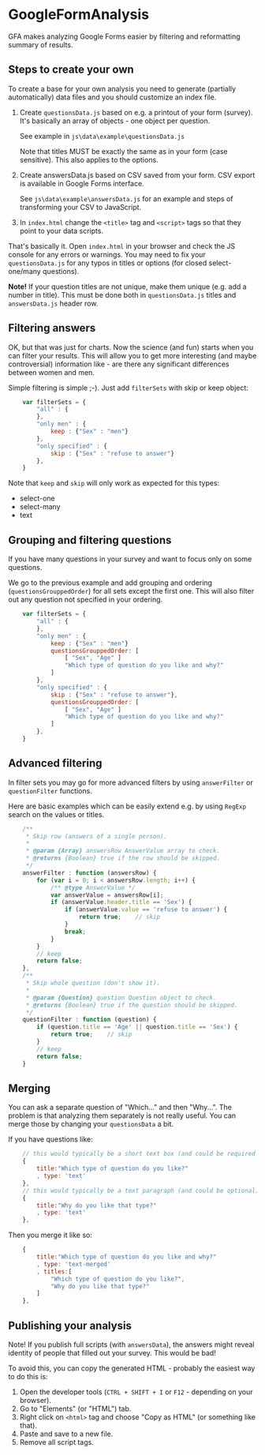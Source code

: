 GoogleFormAnalysis
==================

GFA makes analyzing Google Forms easier by filtering and reformatting summary of results.

Steps to create your own
------------------------

To create a base for your own analysis you need to generate (partially automatically) data files
and you should customize an index file.

1.	Create `questionsData.js` based on e.g. a printout of your form (survey).
	It's basically an array of objects - one object per question.

	See example in `js\data\example\questionsData.js`

	Note that titles MUST be exactly the same as in your form (case sensitive). This also applies to the options.

1.	Create answersData.js based on CSV saved from your form. CSV export is available in Google Forms interface.

	See `js\data\example\answersData.js` for an example and steps of transforming your CSV to JavaScript.

1.	In `index.html` change the `<title>` tag and `<script>` tags so that they point to your data scripts.

That's basically it. Open `index.html` in your browser and check the JS console for any errors or warnings.
You may need to fix your `questionsData.js` for any typos in titles or options (for closed select-one/many questions).

**Note!** If your question titles are not unique, make them unique (e.g. add a number in title).
This must be done both in `questionsData.js` titles and `answersData.js` header row.

Filtering answers
-----------------

OK, but that was just for charts. Now the science (and fun) starts when you can filter your results.
This will allow you to get more interesting (and maybe controversial) information like -
are there any significant differences between women and men.

Simple filtering is simple ;-). Just add `filterSets` with skip or keep object:
```javascript
	var filterSets = {
		"all" : {
		},
		"only men" : {
			keep : {"Sex" : "men"}
		},
		"only specified" : {
			skip : {"Sex" : "refuse to answer"}
		},
	}
```

Note that `keep` and `skip` will only work as expected for this types:
* select-one
* select-many
* text

Grouping and filtering questions
--------------------------------

If you have many questions in your survey and want to focus only on some questions.

We go to the previous example and add grouping and ordering (`questionsGrouppedOrder`) for
all sets except the first one. This will also filter out any question not specified in your ordering.
```javascript
	var filterSets = {
		"all" : {
		},
		"only men" : {
			keep : {"Sex" : "men"}
			questionsGrouppedOrder: [
				[ "Sex", "Age" ]
				"Which type of question do you like and why?"
			]
		},
		"only specified" : {
			skip : {"Sex" : "refuse to answer"},
			questionsGrouppedOrder: [
				[ "Sex", "Age" ]
				"Which type of question do you like and why?"
			]
		},
	}
```

Advanced filtering
------------------
In filter sets you may go for more advanced filters by using `answerFilter` or `questionFilter` functions.

Here are basic examples which can be easily extend e.g. by using `RegExp` search on the values or titles.
```javascript
	/**
	 * Skip row (answers of a single person).
	 *
	 * @param {Array} answersRow AnswerValue array to check.
	 * @returns {Boolean} true if the row should be skipped.
	 */
	answerFilter : function (answersRow) {
		for (var i = 0; i < answersRow.length; i++) {
			/** @type AnswerValue */
			var answerValue = answersRow[i];
			if (answerValue.header.title == 'Sex') {
				if (answerValue.value == 'refuse to answer') {
					return true;	// skip
				}
				break;
			}
		}
		// keep
		return false;
	},
	/**
	 * Skip whole question (don't show it).
	 *
	 * @param {Question} question Question object to check.
	 * @returns {Boolean} true if the question should be skipped.
	 */
	questionFilter : function (question) {
		if (question.title == 'Age' || question.title == 'Sex') {
			return true;	// skip
		}
		// keep
		return false;
	}
```

Merging
-------

You can ask a separate question of "Which..." and then "Why...".
The problem is that analyzing them separately is not really useful.
You can merge those by changing your `questionsData` a bit.

If you have questions like:
```javascript
	// this would typically be a short text box (and could be required in an original form)
	{
		title:"Which type of question do you like?"
		, type: 'text'
	},
	// this would typically be a text paragraph (and could be optional)
	{
		title:"Why do you like that type?"
		, type: 'text'
	},
```

Then you merge it like so:
```javascript
	{
		title:"Which type of question do you like and why?"
		, type: 'text-merged'
		, titles:[
			"Which type of question do you like?",
			"Why do you like that type?"
		]
	},
```

Publishing your analysis
------------------------

Note! If you publish full scripts (with `answersData`), the
answers might reveal identity of people that filled out your survey. This would be bad!

To avoid this, you can copy the generated HTML - probably the easiest way to do this is:

1.	Open the developer tools (`CTRL + SHIFT + I` or `F12` - depending on your browser).
1.	Go to "Elements" (or "HTML") tab.
1.	Right click on `<html>` tag and choose "Copy as HTML" (or something like that).
1.	Paste and save to a new file.
1.	Remove all script tags.
